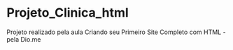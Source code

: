 # Projeto_Clinica_html
Projeto realizado pela aula Criando seu Primeiro Site Completo com HTML - pela Dio.me
